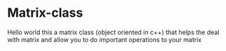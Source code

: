 # Matrix-class
Hello world this a matrix class (object oriented in c++) that helps the deal with matrix and allow you to do important operations to your matrix 
